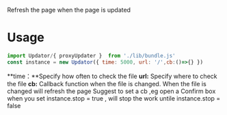 Refresh the page when the page is updated

#  Usage
~~~ javaScript
import Updator/{ proxyUpdater }  from './lib/bundle.js'
const instance = new Updator({ time: 5000, url: '/',cb:()=>{} })
~~~
**time：**Specify how often to check the file
**url:** Specify where to check the file
**cb:** Callback function when the file is changed. When the file is changed will refresh the page
Suggest to set a cb ,eg open a Confirm box
when you set instance.stop = true , will stop the work untile instance.stop = false
